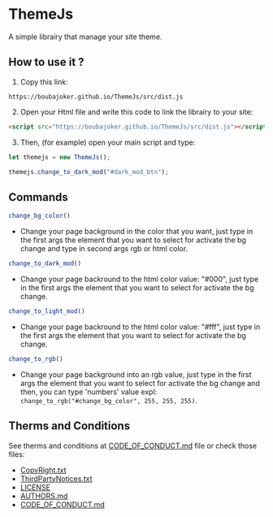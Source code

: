 # ThemeJs

A simple librairy that manage your site theme.

## How to use it ?

1. Copy this link:

```
https://boubajoker.github.io/ThemeJs/src/dist.js
```

2. Open your Html file and write this code to link the librairy to your site:

```html
<script src="https://boubajoker.github.io/ThemeJs/src/dist.js"></script>
```

3. Then, (for example) open your main script and type:

```javascript
let themejs = new ThemeJs();

themejs.change_to_dark_mod("#dark_mod_btn");
```

## Commands

```js
change_bg_color()
```
- Change your page background in the color that you want, just type in the first args the element that you want to select for activate the bg change and type in second args rgb or html color.

```js
change_to_dark_mod()
```
- Change your page backround to the html color value: "#000", just type in the first args the element that you want to select for activate the bg change.

```js
change_to_light_mod()
```
- Change your page backround to the html color value: "#fff", just type in the first args the element that you want to select for activate the bg change.

```js
change_to_rgb()
```
- Change your page background into an rgb value, just type in the first args the element that you want to select for activate the bg change and then, you can type 'numbers' value expl: `change_to_rgb("#change_bg_color", 255, 255, 255)`.

## Therms and Conditions

See therms and conditions at [CODE_OF_CONDUCT.md](CODE_OF_CONDUCT.md) file or check those files:

- [CopyRight.txt](CopyRight.txt)
- [ThirdPartyNotices.txt](ThirdPartyNotices.txt)
- [LICENSE](LICENSE)
- [AUTHORS.md](AUTHORS.md)
- [CODE_OF_CONDUCT.md](CODE_OF_CONDUCT.md)
